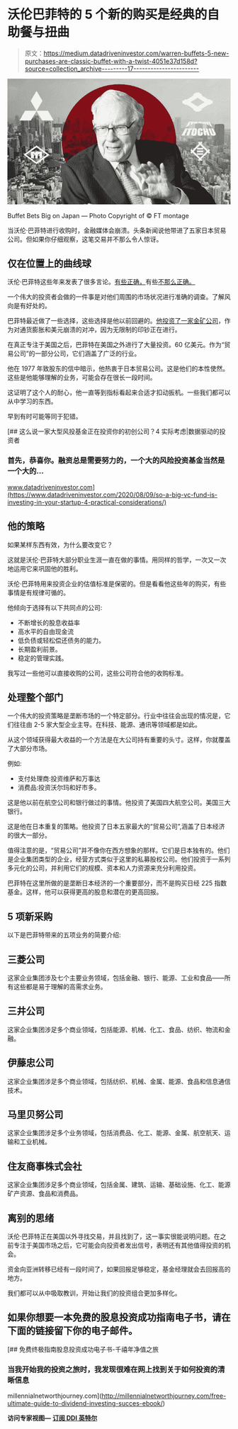 # 沃伦巴菲特的 5 个新的购买是经典的自助餐与扭曲

> 原文：<https://medium.datadriveninvestor.com/warren-buffets-5-new-purchases-are-classic-buffet-with-a-twist-4051e37d158d?source=collection_archive---------17----------------------->

![](img/0b6c387b9673e81eee6b3d414ab419e1.png)

Buffet Bets Big on Japan — Photo Copyright of © FT montage

当沃伦·巴菲特进行收购时，金融媒体会崩溃。头条新闻说他带进了五家日本贸易公司。但如果你仔细观察，这笔交易并不那么令人惊讶。

## 仅在位置上的曲线球

沃伦·巴菲特这些年来发表了很多言论。[有些正确，](https://www.visualcapitalist.com/warren-buffetts-biggest-wins-and-fails/)有些[不那么正确。](https://www.investopedia.com/financial-edge/0210/buffetts-biggest-mistakes.aspx)

一个伟大的投资者会做的一件事是对他们周围的市场状况进行准确的调查。了解风向是有好处的。

巴菲特最近做了一些选择，这些选择是他以前回避的。[他投资了一家金矿公司](https://www.bloomberg.com/news/articles/2020-08-14/buffett-s-gold-averse-berkshire-jumps-into-a-big-bullion-miner)，作为对通货膨胀和美元崩溃的对冲，因为无限制的印钞正在进行。

在真正专注于美国之后，巴菲特在美国之外进行了大量投资。60 亿美元。作为“贸易公司”的一部分公司，它们涵盖了广泛的行业。

他在 1977 年致股东的信中暗示，他热衷于日本贸易公司。这是他们的本性使然。这些是他能够理解的业务，可能会存在很长一段时间。

这证明了这个人的耐心，他一直等到指标看起来合适才扣动扳机。一些我们都可以从中学习的东西。

早到有时可能等同于犯错。

[](https://www.datadriveninvestor.com/2020/08/09/so-a-big-vc-fund-is-investing-in-your-startup-4-practical-considerations/) [## 这么说一家大型风投基金正在投资你的初创公司？4 实际考虑|数据驱动的投资者

### 首先，恭喜你。融资总是需要努力的，一个大的风险投资基金当然是一个大的…

www.datadriveninvestor.com](https://www.datadriveninvestor.com/2020/08/09/so-a-big-vc-fund-is-investing-in-your-startup-4-practical-considerations/) 

## 他的策略

如果某样东西有效，为什么要改变它？

这就是沃伦·巴菲特大部分职业生涯一直在做的事情。用同样的哲学，一次又一次地运用它来巩固他的胜利。

沃伦·巴菲特用来投资企业的估值标准是保密的。但是看看他这些年的购买，有些事情是有规律可循的。

他倾向于选择有以下共同点的公司:

*   不断增长的股息收益率
*   高水平的自由现金流
*   低负债或轻松偿还债务的能力。
*   长期盈利前景。
*   稳定的管理实践。

我写过一些他可以直接收购的公司，这些公司符合他的收购标准。

## 处理整个部门

一个伟大的投资策略是垄断市场的一个特定部分。行业中往往会出现的情况是，它们往往由 2-5 家大型企业主导。在科技、能源、通讯等领域都是如此。

从这个领域获得最大收益的一个方法是在大公司持有重要的头寸。这样，你就覆盖了大部分市场。

例如:

*   支付处理商:投资维萨和万事达
*   消费品:投资沃尔玛和好市多。

这是他以前在航空公司和银行做过的事情。他投资了美国四大航空公司。美国三大银行。

这是他在日本重复的策略。他投资了日本五家最大的“贸易公司”,涵盖了日本经济的很大一部分。

值得注意的是，“贸易公司”并不像你在西方想象的那样。它们是日本独有的。他们是企业集团类型的企业，经营方式类似于这里的私募股权公司。他们投资于一系列多元化的公司，并利用它们的规模、资本和人力资源来充分利用投资。

巴菲特在这里所做的是垄断日本经济的一个重要部分，而不是购买日经 225 指数基金。这样，他可以获得更高的股息和潜在的更高回报。

## 5 项新采购

以下是巴菲特带来的五项业务的简要介绍:

## 三菱公司

这家企业集团涉及七个主要业务领域，包括金融、银行、能源、工业和食品——所有这些都是易于理解的高需求业务。

## 三井公司

这家企业集团涉足多个商业领域，包括能源、机械、化工、食品、纺织、物流和金融。

## 伊藤忠公司

这家企业集团涉足多个商业领域，包括纺织、机械、金属、能源、食品和信息通信技术。

## 马里贝努公司

这家企业集团涉足多个业务领域，包括消费品、化工、能源、金属、航空航天、运输和工业机械。

## **住友商事株式会社**

这家企业集团涉足多个商业领域，包括金属、建筑、运输、基础设施、化工、能源
矿产资源、食品和消费品。

## 离别的思绪

沃伦·巴菲特正在美国以外寻找交易，并且找到了，这一事实很能说明问题。在之前专注于美国市场之后，它可能会向投资者发出信号，表明还有其他值得投资的机会。

资金向亚洲转移已经有一段时间了，如果回报足够稳定，基金经理就会去回报高的地方。

我们都可以从中吸取教训，开始让我们的投资组合更加多样化。

## 如果你想要一本免费的股息投资成功指南电子书，请在下面的链接留下你的电子邮件。

[](http://millennialnetworthjourney.com/free-ultimate-guide-to-dividend-investing-succes-ebook/) [## 免费终极指南股息投资成功电子书-千禧年净值之旅

### 当我开始我的投资之旅时，我发现很难在网上找到关于如何投资的清晰信息

millennialnetworthjourney.com](http://millennialnetworthjourney.com/free-ultimate-guide-to-dividend-investing-succes-ebook/) 

**访问专家视图—** [**订阅 DDI 英特尔**](https://datadriveninvestor.com/ddi-intel)